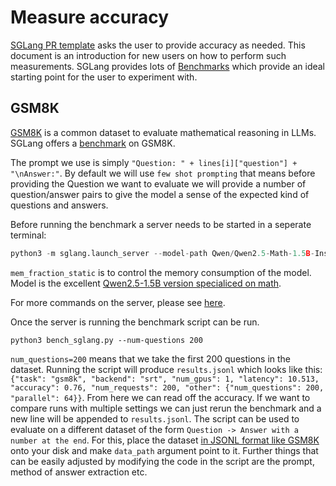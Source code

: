 # Measure accuracy

[SGLang PR template](https://github.com/sgl-project/sglang/blob/main/.github/pull_request_template.md) asks the user to provide accuracy as needed. This document is an introduction for new users on how to perform such measurements.
SGLang provides lots of [Benchmarks](https://github.com/sgl-project/sglang/tree/main/benchmark) which provide an ideal starting point for the user to experiment with.

## GSM8K

[GSM8K](https://huggingface.co/datasets/openai/gsm8k) is a common dataset to evaluate mathematical reasoning in LLMs.
SGLang offers a [benchmark](https://github.com/sgl-project/sglang/tree/main/benchmark/gsm8k) on GSM8K.

The prompt we use is simply `"Question: " + lines[i]["question"] + "\nAnswer:"`. By default we will use `few shot prompting` that means before providing the Question we want to evaluate we will provide a number of question/answer pairs to give the model a sense of the expected kind of questions and answers.

Before running the benchmark a server needs to be started in a seperate terminal:
```python
python3 -m sglang.launch_server --model-path Qwen/Qwen2.5-Math-1.5B-Instruct --port 30000 --mem-fraction-static 0.8
```
`mem_fraction_static` is to control the memory consumption of the model. Model is the excellent [Qwen2.5-1.5B version specialiced on math](https://huggingface.co/Qwen/Qwen2.5-Math-1.5B-Instruct?language=python).

For more commands on the server, please see [here](https://docs.sglang.ai/backend/server_arguments.html).

Once the server is running the benchmark script can be run.

`python3 bench_sglang.py --num-questions 200`

`num_questions=200` means that we take the first 200 questions in the dataset.
Running the script will produce `results.jsonl` which looks like this:
`{"task": "gsm8k", "backend": "srt", "num_gpus": 1, "latency": 10.513, "accuracy": 0.76, "num_requests": 200, "other": {"num_questions": 200, "parallel": 64}}`. From here we can read off the accuracy.
If we want to compare runs with multiple settings we can just rerun the benchmark and a new line will be appended to `results.jsonl`.
The script can be used to evaluate on a different dataset of the form `Question -> Answer with a number at the end`.
For this, place the dataset [in JSONL format like GSM8K](https://raw.githubusercontent.com/openai/grade-school-math/master/grade_school_math/data/test.jsonl) onto your disk and make `data_path` argument point to it. Further things that can be easily adjusted by modifying the code in the script are the prompt, method of answer extraction etc.
